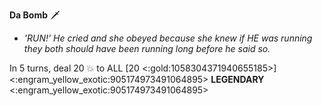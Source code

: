 **Da Bomb** 🗡️  
- *'RUN!' He cried and she obeyed because she knew if HE was running they both should have been running long before he said so.*

In 5 turns, deal 20 💥 to ALL [20 <:gold:1058304371940655185>]
<:engram_yellow_exotic:905174973491064895> __LEGENDARY__ <:engram_yellow_exotic:905174973491064895>

